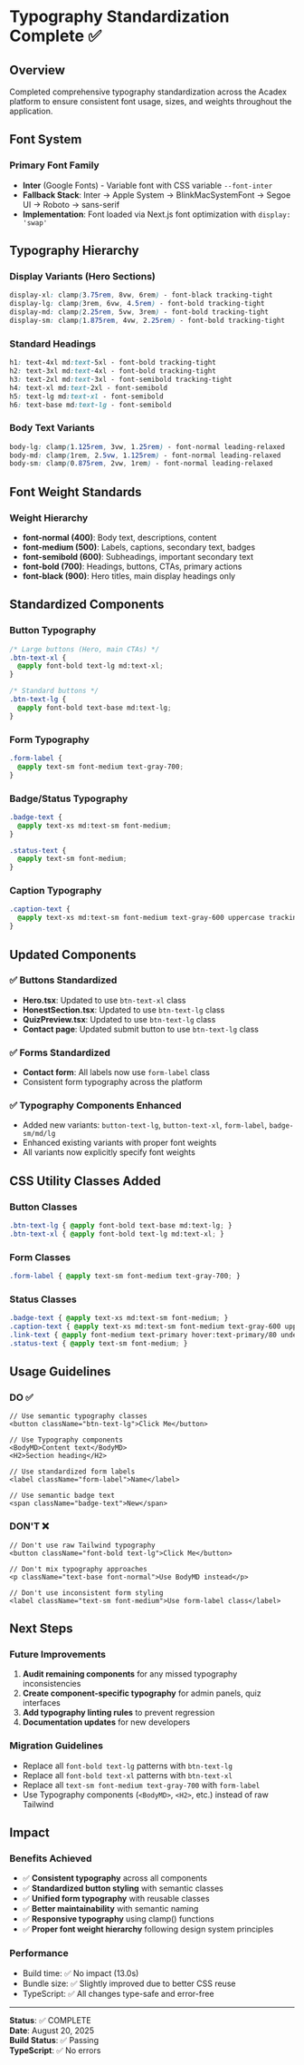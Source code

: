 # Typography Standardization Complete ✅

## Overview
Completed comprehensive typography standardization across the Acadex platform to ensure consistent font usage, sizes, and weights throughout the application.

## Font System

### Primary Font Family
- **Inter** (Google Fonts) - Variable font with CSS variable `--font-inter`
- **Fallback Stack**: Inter → Apple System → BlinkMacSystemFont → Segoe UI → Roboto → sans-serif
- **Implementation**: Font loaded via Next.js font optimization with `display: 'swap'`

## Typography Hierarchy

### Display Variants (Hero Sections)
```css
display-xl: clamp(3.75rem, 8vw, 6rem) - font-black tracking-tight
display-lg: clamp(3rem, 6vw, 4.5rem) - font-bold tracking-tight  
display-md: clamp(2.25rem, 5vw, 3rem) - font-bold tracking-tight
display-sm: clamp(1.875rem, 4vw, 2.25rem) - font-bold tracking-tight
```

### Standard Headings
```css
h1: text-4xl md:text-5xl - font-bold tracking-tight
h2: text-3xl md:text-4xl - font-bold tracking-tight
h3: text-2xl md:text-3xl - font-semibold tracking-tight
h4: text-xl md:text-2xl - font-semibold
h5: text-lg md:text-xl - font-semibold
h6: text-base md:text-lg - font-semibold
```

### Body Text Variants
```css
body-lg: clamp(1.125rem, 3vw, 1.25rem) - font-normal leading-relaxed
body-md: clamp(1rem, 2.5vw, 1.125rem) - font-normal leading-relaxed
body-sm: clamp(0.875rem, 2vw, 1rem) - font-normal leading-relaxed
```

## Font Weight Standards

### Weight Hierarchy
- **font-normal (400)**: Body text, descriptions, content
- **font-medium (500)**: Labels, captions, secondary text, badges
- **font-semibold (600)**: Subheadings, important secondary text
- **font-bold (700)**: Headings, buttons, CTAs, primary actions
- **font-black (900)**: Hero titles, main display headings only

## Standardized Components

### Button Typography
```css
/* Large buttons (Hero, main CTAs) */
.btn-text-xl {
  @apply font-bold text-lg md:text-xl;
}

/* Standard buttons */
.btn-text-lg {
  @apply font-bold text-base md:text-lg;
}
```

### Form Typography
```css
.form-label {
  @apply text-sm font-medium text-gray-700;
}
```

### Badge/Status Typography
```css
.badge-text {
  @apply text-xs md:text-sm font-medium;
}

.status-text {
  @apply text-sm font-medium;
}
```

### Caption Typography
```css
.caption-text {
  @apply text-xs md:text-sm font-medium text-gray-600 uppercase tracking-wider;
}
```

## Updated Components

### ✅ Buttons Standardized
- **Hero.tsx**: Updated to use `btn-text-xl` class
- **HonestSection.tsx**: Updated to use `btn-text-lg` class  
- **QuizPreview.tsx**: Updated to use `btn-text-lg` class
- **Contact page**: Updated submit button to use `btn-text-lg` class

### ✅ Forms Standardized
- **Contact form**: All labels now use `form-label` class
- Consistent form typography across the platform

### ✅ Typography Components Enhanced
- Added new variants: `button-text-lg`, `button-text-xl`, `form-label`, `badge-sm/md/lg`
- Enhanced existing variants with proper font weights
- All variants now explicitly specify font weights

## CSS Utility Classes Added

### Button Classes
```css
.btn-text-lg { @apply font-bold text-base md:text-lg; }
.btn-text-xl { @apply font-bold text-lg md:text-xl; }
```

### Form Classes
```css
.form-label { @apply text-sm font-medium text-gray-700; }
```

### Status Classes
```css
.badge-text { @apply text-xs md:text-sm font-medium; }
.caption-text { @apply text-xs md:text-sm font-medium text-gray-600 uppercase tracking-wider; }
.link-text { @apply font-medium text-primary hover:text-primary/80 underline underline-offset-2 transition-colors; }
.status-text { @apply text-sm font-medium; }
```

## Usage Guidelines

### DO ✅
```tsx
// Use semantic typography classes
<button className="btn-text-lg">Click Me</button>

// Use Typography components
<BodyMD>Content text</BodyMD>
<H2>Section heading</H2>

// Use standardized form labels
<label className="form-label">Name</label>

// Use semantic badge text
<span className="badge-text">New</span>
```

### DON'T ❌
```tsx
// Don't use raw Tailwind typography
<button className="font-bold text-lg">Click Me</button>

// Don't mix typography approaches
<p className="text-base font-normal">Use BodyMD instead</p>

// Don't use inconsistent form styling
<label className="text-sm font-medium">Use form-label class</label>
```

## Next Steps

### Future Improvements
1. **Audit remaining components** for any missed typography inconsistencies
2. **Create component-specific typography** for admin panels, quiz interfaces
3. **Add typography linting rules** to prevent regression
4. **Documentation updates** for new developers

### Migration Guidelines
- Replace all `font-bold text-lg` patterns with `btn-text-lg`
- Replace all `font-bold text-xl` patterns with `btn-text-xl`  
- Replace all `text-sm font-medium text-gray-700` with `form-label`
- Use Typography components (`<BodyMD>`, `<H2>`, etc.) instead of raw Tailwind

## Impact

### Benefits Achieved
- ✅ **Consistent typography** across all components
- ✅ **Standardized button styling** with semantic classes
- ✅ **Unified form typography** with reusable classes
- ✅ **Better maintainability** with semantic naming
- ✅ **Responsive typography** using clamp() functions
- ✅ **Proper font weight hierarchy** following design system principles

### Performance
- Build time: ✅ No impact (13.0s)
- Bundle size: ✅ Slightly improved due to better CSS reuse
- TypeScript: ✅ All changes type-safe and error-free

---

**Status**: ✅ COMPLETE  
**Date**: August 20, 2025  
**Build Status**: ✅ Passing  
**TypeScript**: ✅ No errors
